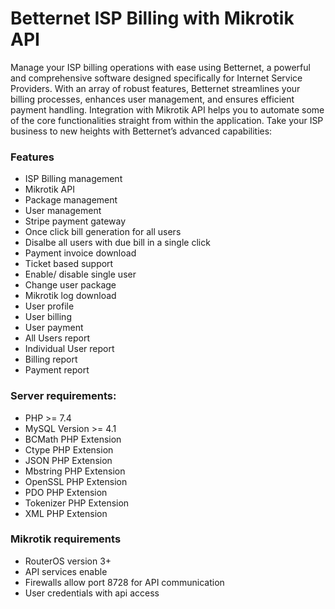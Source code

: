 # Betternet ISP Billing with Mikrotik API
Manage your ISP billing operations with ease using Betternet, a powerful and comprehensive software designed specifically for Internet Service Providers. With an array of robust features, Betternet streamlines your billing processes, enhances user management, and ensures efficient payment handling. Integration with Mikrotik API helps you to automate some of the core functionalities straight from within the application. Take your ISP business to new heights with Betternet’s advanced capabilities:

### Features

-   ISP Billing management
-   Mikrotik API
-   Package management
-   User management
-   Stripe payment gateway
-   Once click bill generation for all users
-   Disalbe all users with due bill in a single click
-   Payment invoice download
-   Ticket based support
-   Enable/ disable single user
-   Change user package
-   Mikrotik log download
-   User profile
-   User billing
-   User payment
-   All Users report
-   Individual User report
-   Billing report
-   Payment report

### Server requirements:

-   PHP >= 7.4
-   MySQL Version >= 4.1
-   BCMath PHP Extension
-   Ctype PHP Extension
-   JSON PHP Extension
-   Mbstring PHP Extension
-   OpenSSL PHP Extension
-   PDO PHP Extension
-   Tokenizer PHP Extension
-   XML PHP Extension

### Mikrotik requirements

-   RouterOS version 3+
-   API services enable
-   Firewalls allow port 8728 for API communication
-   User credentials with api access
